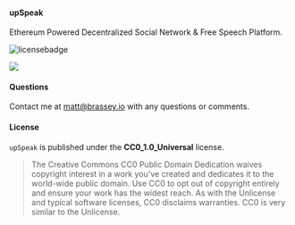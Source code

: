 #### upSpeak

Ethereum Powered Decentralized Social Network &amp; Free Speech Platform.

![licensebadge](https://img.shields.io/badge/license-CC0_1.0_Universal-blue)

[<img src="upSpeak.gif">](https://brassey.io/)

#### Questions
Contact me at [matt@brassey.io](mailto:matt@brassey.io) with any questions or comments.

#### License
`upSpeak` is published under the __CC0_1.0_Universal__ license.

> The Creative Commons CC0 Public Domain Dedication waives copyright interest in a work you've created and dedicates it to the world-wide public domain. Use CC0 to opt out of copyright entirely and ensure your work has the widest reach. As with the Unlicense and typical software licenses, CC0 disclaims warranties. CC0 is very similar to the Unlicense.
